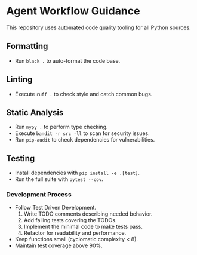 # Agent Workflow Guidance

This repository uses automated code quality tooling for all Python sources.

## Formatting
- Run `black .` to auto-format the code base.

## Linting
- Execute `ruff .` to check style and catch common bugs.

## Static Analysis
- Run `mypy .` to perform type checking.
- Execute `bandit -r src -ll` to scan for security issues.
- Run `pip-audit` to check dependencies for vulnerabilities.

## Testing
- Install dependencies with `pip install -e .[test]`.
- Run the full suite with `pytest --cov`.

### Development Process
- Follow Test Driven Development.
  1. Write TODO comments describing needed behavior.
  2. Add failing tests covering the TODOs.
  3. Implement the minimal code to make tests pass.
  4. Refactor for readability and performance.
- Keep functions small (cyclomatic complexity < 8).
- Maintain test coverage above 90%.
